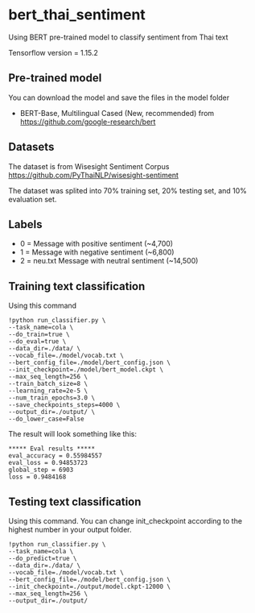 # bert_thai_sentiment
Using BERT pre-trained model to classify sentiment from Thai text

Tensorflow version = 1.15.2

## Pre-trained model
You can download the model and save the files in the model folder
- BERT-Base, Multilingual Cased (New, recommended) from https://github.com/google-research/bert

## Datasets
The dataset is from Wisesight Sentiment Corpus 
https://github.com/PyThaiNLP/wisesight-sentiment

The dataset was splited into 70% training set, 20% testing set, and 10% evaluation set.  

## Labels
- 0 = Message with positive sentiment (~4,700)
- 1 = Message with negative sentiment (~6,800) 
- 2 = neu.txt Message with neutral sentiment (~14,500) 

## Training text classification
Using this command
```
!python run_classifier.py \ 
--task_name=cola \ 
--do_train=true \ 
--do_eval=true \ 
--data_dir=./data/ \
--vocab_file=./model/vocab.txt \
--bert_config_file=./model/bert_config.json \
--init_checkpoint=./model/bert_model.ckpt \
--max_seq_length=256 \
--train_batch_size=8 \
--learning_rate=2e-5 \
--num_train_epochs=3.0 \
--save_checkpoints_steps=4000 \
--output_dir=./output/ \
--do_lower_case=False
```
The result will look something like this:
```
***** Eval results *****
eval_accuracy = 0.55984557
eval_loss = 0.94853723
global_step = 6903
loss = 0.9484168
```

## Testing text classification
Using this command. You can change init_checkpoint according to the highest number in your output folder.
```
!python run_classifier.py \
--task_name=cola \
--do_predict=true \
--data_dir=./data/ \
--vocab_file=./model/vocab.txt \
--bert_config_file=./model/bert_config.json \
--init_checkpoint=./output/model.ckpt-12000 \
--max_seq_length=256 \
--output_dir=./output/
```
